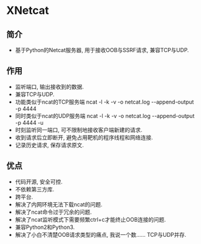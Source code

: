 ﻿# XNetcat
## 简介
- 基于Python的Netcat服务器, 用于接收OOB与SSRF请求, 兼容TCP与UDP.

## 作用
- 监听端口, 输出接收到的数据.
- 兼容TCP与UDP.
- 功能类似于ncat的TCP服务端 ncat -l -k -v -o netcat.log --append-output -p 4444
- 同时类似于ncat的UDP服务端 ncat -l -k -v -o netcat.log --append-output -p 4444 -u
- 时刻监听同一端口, 可不限制地接收客户端新建的请求.
- 收到请求后立即断开, 避免占用靶机的程序线程和网络连接.
- 记录历史请求, 保存请求原文.

## 优点
- 代码开源, 安全可控.
- 不依赖第三方库.
- 跨平台.
- 解决了内网环境无法下载ncat的问题.
- 解决了ncat命令过于冗余的问题.
- 解决了ncat监听模式下需要频繁ctrl+c才能终止OOB连接的问题.
- 兼容Python2和Python3.
- 解决了小白不清楚OOB请求类型的痛点, 我说一个数...... TCP与UDP并存.
